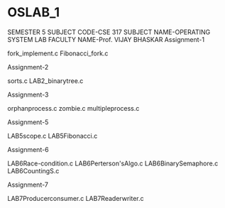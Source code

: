 # OSLAB_1
SEMESTER 5
SUBJECT CODE-CSE 317
SUBJECT NAME-OPERATING SYSTEM LAB
FACULTY NAME-Prof. VIJAY BHASKAR
Assignment-1

fork_implement.c
Fibonacci_fork.c

Assignment-2

sorts.c
LAB2_binarytree.c

Assignment-3

orphanprocess.c
zombie.c
multipleprocess.c

Assignment-5

LAB5scope.c
LAB5Fibonacci.c

Assignment-6

LAB6Race-condition.c
LAB6Perterson'sAlgo.c
LAB6BinarySemaphore.c
LAB6CountingS.c

Assignment-7

LAB7Producerconsumer.c
LAB7Readerwriter.c
